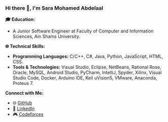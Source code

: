 ### Hi there 👋, I'm Sara Mohamed Abdelaal

**🎓 Education:**
- A Junior Software Engineer at Faculty of Computer and Information Sciences, Ain Shams University.

**🌐 Technical Skills:**
- **Programming Languages:** C/C++, C#, Java, Python, JavaScript, HTML, CSS.
- **Tools & Technologies:** Visual Studio, Eclipse, NetBeans, Rational Rose, Oracle, MySQL, Android Studio, PyCharm, IntelliJ, Spyder, Xilinx, Visual Studio Code, Docker, Arduino IDE, Keil uVision5, VMware, Anaconda, Proteus 7.

**Connect with Me:**
- 🌐 [GitHub](https://github.com/SaraMohamed-121)
- 💼 [LinkedIn](https://www.linkedin.com/in/sara-abdelaal/)
- 🎮 [Codeforces](https://codeforces.com/profile/sara-121)
